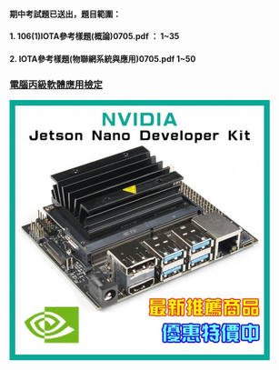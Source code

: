 #### 期中考試題已送出，題目範圍：
#### 1. 106(1)IOTA參考樣題(概論)0705.pdf ： 1~35
#### 2. IOTA參考樣題(物聯網系統與應用)0705.pdf 1~50


### [電腦丙級軟體應用檢定](https://sites.google.com/a/pksh.ylc.edu.tw/zhuang-yi-jun/dian-nao-ruan-ti-ying-yong-bing-ji-jian-ding-ti-ku-zi-liao)
![Jetson Nano](nvidia-jetson-nano-developer-kit.jpg)
